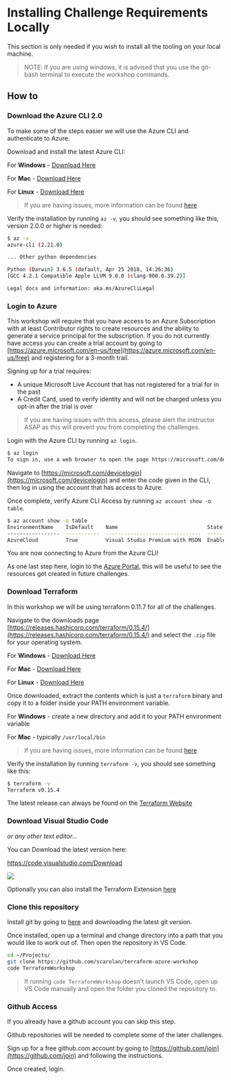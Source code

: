 # Installing Challenge Requirements Locally

This section is only needed if you wish to install all the tooling on your local machine.

> NOTE: If you are using windows, it is advised that you use the git-bash terminal to execute the workshop commands.

## How to

### Download the Azure CLI 2.0

To make some of the steps easier we will use the Azure CLI and authenticate to Azure.

Download and install the latest Azure CLI:

For **Windows** - [Download Here](https://docs.microsoft.com/en-us/cli/azure/install-azure-cli-windows?tabs=azure-cli)

For **Mac** - [Download Here](https://docs.microsoft.com/en-us/cli/azure/install-azure-cli-macos?view=azure-cli-latest)

For **Linux** - [Download Here](https://docs.microsoft.com/en-us/cli/azure/install-azure-cli-linux?pivots=apt&view=azure-cli-latest)

> If you are having issues, more information can be found [here](https://docs.microsoft.com/en-us/cli/azure/install-azure-cli?view=azure-cli-latest)

Verify the installation by running `az -v`, you should see something like this, version 2.0.0 or higher is needed:

```sh
$ az -v
azure-cli (2.21.0)

... Other python dependencies

Python (Darwin) 3.6.5 (default, Apr 25 2018, 14:26:36)
[GCC 4.2.1 Compatible Apple LLVM 9.0.0 (clang-900.0.39.2)]

Legal docs and information: aka.ms/AzureCliLegal
```

### Login to Azure

This workshop will require that you have access to an Azure Subscription with at least Contributor rights to create resources and the ability to generate a service principal for the subscription. If you do not currently have access you can create a trial account by going to [https://azure.microsoft.com/en-us/free](https://azure.microsoft.com/en-us/free) and registering for a 3-month trail.

Signing up for a trial requires:

- A unique Microsoft Live Account that has not registered for a trial for in the past
- A Credit Card, used to verify identity and will not be charged unless you opt-in after the trial is over

> If you are having issues with this access, please alert the instructor ASAP as this will prevent you from completing the challenges.

Login with the Azure CLI by running `az login`.

```sh
$ az login
To sign in, use a web browser to open the page https://microsoft.com/devicelogin and enter the code XXXXXXXX to authenticate.
```

Navigate to [https://microsoft.com/devicelogin](https://microsoft.com/devicelogin) and enter the code given in the CLI, then log in using the account that has access to Azure.

Once complete, verify Azure CLI Access by running `az account show -o table`.

```sh
$ az account show -o table
EnvironmentName    IsDefault    Name                             State    TenantId
-----------------  -----------  -------------------------------  -------  ------------------------------------
AzureCloud         True         Visual Studio Premium with MSDN  Enabled  GUID
```

You are now connecting to Azure from the Azure CLI!

As one last step here, login to the [Azure Portal](https://portal.azure.com/), this will be useful to see the resources get created in future challenges.

### Download Terraform

In this workshop we will be using terraform 0.11.7 for all of the challenges.

Navigate to the downloads page [https://releases.hashicorp.com/terraform/0.15.4/](https://releases.hashicorp.com/terraform/0.15.4/) and select the `.zip` file for your operating system.

For **Windows** - [Download Here](https://releases.hashicorp.com/terraform/0.15.4/terraform_0.15.4_windows_amd64.zip)

For **Mac** - [Download Here](https://releases.hashicorp.com/terraform/0.15.4/terraform_0.15.4_darwin_amd64.zip)

For **Linux** - [Download Here](https://releases.hashicorp.com/terraform/0.15.4/terraform_0.15.4_linux_amd64.zip)

Once downloaded, extract the contents which is just a `terraform` binary and copy it to a folder inside your PATH environment variable.

For **Windows** - create a new directory and add it to your PATH environment variable

For **Mac** - typically `/usr/local/bin`

> If you are having issues, more information can be found [here](https://www.terraform.io/intro/getting-started/install.html)

Verify the installation by running `terraform -v`, you should see something like this:

```sh
$ terraform -v
Terraform v0.15.4
```

The latest release can always be found on the [Terraform Website](https://www.terraform.io/downloads.html)

### Download Visual Studio Code

*or any other text editor...*

You can Download the latest version here:

https://code.visualstudio.com/Download

![](../../img/2018-05-09-09-10-24.png)

Optionally you can also install the Terraform Extension [here](https://marketplace.visualstudio.com/items?itemName=mauve.terraform)

### Clone this repository

Install git by going to [here](https://git-scm.com/downloads) and downloading the latest git version.

Once installed, open up a terminal and change directory into a path that you would like to work out of.
Then open the repository in VS Code.

```sh
cd ~/Projects/
git clone https://github.com/scarolan/terraform-azure-workshop
code TerraformWorkshop
```

> If running `code TerraformWorkshop` doesn't launch VS Code, open up VS Code manually and open the folder you cloned the repository to.

### Github Access

If you already have a github account you can skip this step.

Github repositories will be needed to complete some of the later challenges.

Sign up for a free github.com account by going to [https://github.com/join](https://github.com/join) and following the instructions.

Once created, login.
